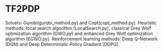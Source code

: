 # TF2PDP
Solvers: Gurobi(gurobi_method.py) and Copt(copt_method.py).
Heuristic methods: local search algorithm (LocalSearch.py), classical Grey Wolf optimization algorithm (GWO.py) and enhanced Grey Wolf optimization algorithm (EGWO.py).
Reinforcement learning methods: Deep Q-Network (DQN) and Deep Deterministic Policy Gradient (DDPG).
